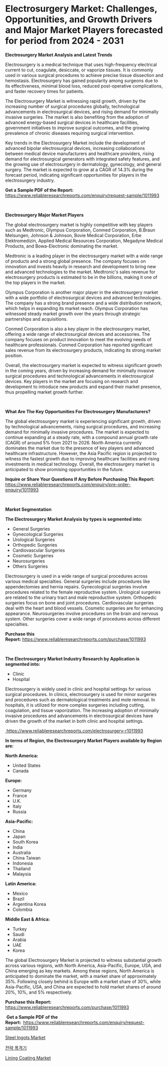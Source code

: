 <p><h1>Electrosurgery Market: Challenges, Opportunities, and Growth Drivers and Major Market Players forecasted for period from 2024 - 2031</h1></p><p><strong>Electrosurgery Market Analysis and Latest Trends</strong></p>
<p><p>Electrosurgery is a medical technique that uses high-frequency electrical current to cut, coagulate, desiccate, or vaporize tissues. It is commonly used in various surgical procedures to achieve precise tissue dissection and hemostasis. Electrosurgery has gained popularity among surgeons due to its effectiveness, minimal blood loss, reduced post-operative complications, and faster recovery times for patients.</p><p>The Electrosurgery Market is witnessing rapid growth, driven by the increasing number of surgical procedures globally, technological advancements in electrosurgical devices, and rising demand for minimally invasive surgeries. The market is also benefiting from the adoption of advanced energy-based surgical devices in healthcare facilities, government initiatives to improve surgical outcomes, and the growing prevalence of chronic diseases requiring surgical intervention.</p><p>Key trends in the Electrosurgery Market include the development of advanced bipolar electrosurgical devices, increasing collaborations between medical device manufacturers and healthcare providers, rising demand for electrosurgical generators with integrated safety features, and the growing use of electrosurgery in dermatology, gynecology, and general surgery. The market is expected to grow at a CAGR of 14.3% during the forecast period, indicating significant opportunities for players in the electrosurgery industry.</p></p>
<p><strong>Get a Sample PDF of the Report:&nbsp;</strong> <a href="https://www.reliableresearchreports.com/enquiry/request-sample/1011993">https://www.reliableresearchreports.com/enquiry/request-sample/1011993</a></p>
<p>&nbsp;</p>
<p><strong>Electrosurgery Major Market Players</strong></p>
<p><p>The global electrosurgery market is highly competitive with key players such as Medtronic, Olympus Corporation, Conmed Corporation, B.Braun Melsungen, Johnson & Johnson, Bovie Medical Corporation, Erbe Elektromedizin, Applied Medical Resources Corporation, Megadyne Medical Products, and Bowa-Electronic dominating the market.</p><p>Medtronic is a leading player in the electrosurgery market with a wide range of products and a strong global presence. The company focuses on innovation and invests heavily in research and development to bring new and advanced technologies to the market. Medtronic's sales revenue for electrosurgery products is estimated to be in the billions, making it one of the top players in the market.</p><p>Olympus Corporation is another major player in the electrosurgery market with a wide portfolio of electrosurgical devices and advanced technologies. The company has a strong brand presence and a wide distribution network, which helps in expanding its market reach. Olympus Corporation has witnessed steady market growth over the years through strategic partnerships and acquisitions.</p><p>Conmed Corporation is also a key player in the electrosurgery market, offering a wide range of electrosurgical devices and accessories. The company focuses on product innovation to meet the evolving needs of healthcare professionals. Conmed Corporation has reported significant sales revenue from its electrosurgery products, indicating its strong market position.</p><p>Overall, the electrosurgery market is expected to witness significant growth in the coming years, driven by increasing demand for minimally invasive surgical procedures and technological advancements in electrosurgical devices. Key players in the market are focusing on research and development to introduce new products and expand their market presence, thus propelling market growth further.</p></p>
<p>&nbsp;</p>
<p><strong>What Are The Key Opportunities For Electrosurgery Manufacturers?</strong></p>
<p><p>The global electrosurgery market is experiencing significant growth, driven by technological advancements, rising surgical procedures, and increasing demand for minimally invasive procedures. The market is expected to continue expanding at a steady rate, with a compound annual growth rate (CAGR) of around 5% from 2021 to 2026. North America currently dominates the market due to the presence of key players and advanced healthcare infrastructure. However, the Asia Pacific region is projected to witness the fastest growth due to improving healthcare facilities and rising investments in medical technology. Overall, the electrosurgery market is anticipated to show promising opportunities in the future.</p></p>
<p><strong>Inquire or Share Your Questions If Any Before Purchasing This Report:</strong> <a href="https://www.reliableresearchreports.com/enquiry/pre-order-enquiry/1011993">https://www.reliableresearchreports.com/enquiry/pre-order-enquiry/1011993</a></p>
<p>&nbsp;</p>
<p><strong>Market Segmentation</strong></p>
<p><strong>The Electrosurgery Market Analysis by types is segmented into:</strong></p>
<p><ul><li>General Surgeries</li><li>Gynecological Surgeries</li><li>Urological Surgeries</li><li>Orthopedic Surgeries</li><li>Cardiovascular Surgeries</li><li>Cosmetic Surgeries</li><li>Neurosurgeries</li><li>Others Surgeries</li></ul></p>
<p><p>Electrosurgery is used in a wide range of surgical procedures across various medical specialties. General surgeries include procedures like appendectomies and hernia repairs. Gynecological surgeries involve procedures related to the female reproductive system. Urological surgeries are related to the urinary tract and male reproductive system. Orthopedic surgeries focus on bone and joint procedures. Cardiovascular surgeries deal with the heart and blood vessels. Cosmetic surgeries are for enhancing appearance. Neurosurgeries involve procedures on the brain and nervous system. Other surgeries cover a wide range of procedures across different specialties.</p></p>
<p><strong>Purchase this Report:&nbsp;</strong><a href="https://www.reliableresearchreports.com/purchase/1011993">https://www.reliableresearchreports.com/purchase/1011993</a></p>
<p>&nbsp;</p>
<p><strong>The Electrosurgery Market Industry Research by Application is segmented into:</strong></p>
<p><ul><li>Clinic</li><li>Hospital</li></ul></p>
<p><p>Electrosurgery is widely used in clinic and hospital settings for various surgical procedures. In clinics, electrosurgery is used for minor surgeries and procedures such as dermatological treatments and mole removal. In hospitals, it is utilized for more complex surgeries including cutting, coagulation, and tissue vaporization. The increasing adoption of minimally invasive procedures and advancements in electrosurgical devices have driven the growth of the market in both clinic and hospital settings.</p></p>
<p><a href="https://www.reliableresearchreports.com/electrosurgery-r1011993">&nbsp;https://www.reliableresearchreports.com/electrosurgery-r1011993</a></p>
<p><strong>In terms of Region, the Electrosurgery Market Players available by Region are:</strong></p>
<p>
    <p> <strong> North America: </strong>
        <ul>
            <li>United States</li>
            <li>Canada</li>
        </ul>
        </p> 
    <p> <strong> Europe: </strong>
        <ul>
            <li>Germany</li>
            <li>France</li>
            <li>U.K.</li>
            <li>Italy</li>
            <li>Russia</li>
        </ul>
        </p> 
    <p> <strong> Asia-Pacific: </strong>
        <ul>
            <li>China</li>
            <li>Japan</li>
            <li>South Korea</li>
            <li>India</li>
            <li>Australia</li>
            <li>China Taiwan</li>
            <li>Indonesia</li>
            <li>Thailand</li>
            <li>Malaysia</li>
        </ul>
        </p> 
    <p> <strong> Latin America: </strong>
        <ul>
            <li>Mexico</li>
            <li>Brazil</li>
            <li>Argentina Korea</li>
            <li>Colombia</li>
        </ul>
        </p> 
    <p> <strong> Middle East & Africa: </strong>
        <ul>
            <li>Turkey</li>
            <li>Saudi</li>
            <li>Arabia</li>
            <li>UAE</li>
            <li>Korea</li>
        </ul>
    </p>
    </p>
<p><p>The global Electrosurgery Market is projected to witness substantial growth across various regions, with North America, Asia-Pacific, Europe, USA, and China emerging as key markets. Among these regions, North America is anticipated to dominate the market, with a market share of approximately 35%. Following closely behind is Europe with a market share of 30%, while Asia-Pacific, USA, and China are expected to hold market shares of around 20%, 10%, and 5% respectively.</p></p>
<p><strong>Purchase this Report: </strong><a href="https://www.reliableresearchreports.com/purchase/1011993">https://www.reliableresearchreports.com/purchase/1011993</a></p>
<p>&nbsp;<strong>Get a Sample PDF of the Report:&nbsp;&nbsp;</strong><a href="https://www.reliableresearchreports.com/enquiry/request-sample/1011993">https://www.reliableresearchreports.com/enquiry/request-sample/1011993</a></p>
<p><strong></strong></p>
<p><p><a href="https://www.linkedin.com/pulse/decoding-steel-ingots-market-deep-dive-latest-trends-segmentation-lnxee?trackingId=XPV8unOVNF5BvAPwNcs7tQ%3D%3D">Steel Ingots Market</a></p><p><a href="https://github.com/lzrvbyqzftro57/Market-Research-Report-List-2/blob/main/968164551469.md">전략 폭격기</a></p><p><a href="https://www.linkedin.com/pulse/lining-coating-market-size-global-industry-overview-segmentation-gc2ge?trackingId=L2%2BsZxgh5nic8XBGoltPYg%3D%3D">Lining Coating Market</a></p></p>